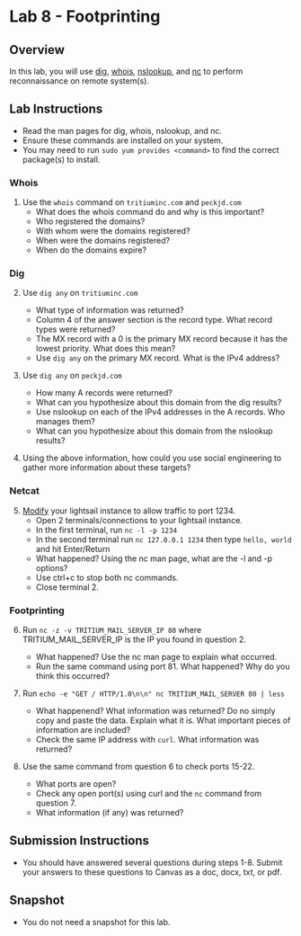 # Lab 8 -  Footprinting

## Overview
In this lab, you will use [dig](https://linux.die.net/man/1/dig), [whois](https://linux.die.net/man/1/whois), [nslookup](https://linux.die.net/man/1/nslookup), and [nc](https://linux.die.net/man/1/nc) to perform reconnaissance on remote system(s).

## Lab Instructions

- Read the man pages for dig, whois, nslookup, and nc. 
- Ensure these commands are installed on your system.
- You may need to run `sudo yum provides <command>` to find the correct package(s) to install. 

### Whois

1. Use the `whois` command on `tritiuminc.com` and `peckjd.com`
    - What does the whois command do and why is this important?
    - Who registered the domains?
    - With whom were the domains registered?
    - When were the domains registered?
    - When do the domains expire?

### Dig

2. Use `dig any` on `tritiuminc.com`
    - What type of information was returned?
    - Column 4 of the answer section is the record type. What record types were returned?
    - The MX record with a 0 is the primary MX record because it has the lowest priority. What does this mean?
    - Use `dig any` on the primary MX record. What is the IPv4 address?

3. Use `dig any` on `peckjd.com`
    - How many A records were returned?
    - What can you hypothesize about this domain from the dig results? 
    - Use nslookup on each of the IPv4 addresses in the A records. Who manages them?
    - What can you hypothesize about this domain from the nslookup results?

4. Using the above information, how could you use social engineering to gather more information about these targets?

### Netcat

5. [Modify](https://lightsail.aws.amazon.com/ls/docs/en_us/articles/amazon-lightsail-editing-firewall-rules) your lightsail instance to allow traffic to port 1234. 
    - Open 2 terminals/connections to your lightsail instance. 
    - In the first terminal, run `nc -l -p 1234`
    - In the second terminal run `nc 127.0.0.1 1234` then type `hello, world` and hit Enter/Return
    - What happened? Using the nc man page, what are the -l and -p options?
    - Use ctrl+c to stop both nc commands. 
    - Close terminal 2. 

### Footprinting

6. Run `nc -z -v TRITIUM_MAIL_SERVER_IP 80` where TRITIUM_MAIL_SERVER_IP is the IP you found in question 2.
    - What happened? Use the nc man page to explain what occurred.
    - Run the same command using port 81. What happened? Why do you think this occurred?

7. Run `echo -e "GET / HTTP/1.0\n\n" nc TRITIUM_MAIL_SERVER 80 | less`
    - What happenend? What information was returned? Do no simply copy and paste the data. Explain what it is. What important pieces of information are included?
    - Check the same IP address with `curl`. What information was returned?

8. Use the same command from question 6 to check ports 15-22. 
    - What ports are open? 
    - Check any open port(s) using curl and the `nc` command from question 7. 
    - What information (if any) was returned?

## Submission Instructions

- You should have answered several questions during steps 1-8. Submit your answers to these questions to Canvas as a doc, docx, txt, or pdf. 

## Snapshot

- You do not need a snapshot for this lab.
